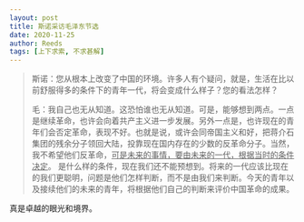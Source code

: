 ```yaml
---
layout: post
title: 斯诺采访毛泽东节选
date: 2020-11-25
author: Reeds
tags: [上下求索, 不求甚解]
---
```


> 斯诺：您从根本上改变了中国的环境。许多人有个疑问，就是，生活在比以前舒服得多的条件下的青年一代，将会变成什么样子？您的看法怎样？
>
> 毛：我自己也无从知道。这恐怕谁也无从知道。可是，能够想到两点。一点是继续革命，也许会向着共产主义进一步发展。另外一点是，也许现在的青年们会否定革命，表现不好。也就是说，或许会同帝国主义和好，把蒋介石集团的残余分子领回大陆，投靠现在国内存在的少数的反革命分子。当然，我不希望他们反革命，<u>可是未来的事情，要由未来的一代，根据当时的条件决定</u>。 是什么样的条件，现在我们还不能预想到。将来的一代应该比现在的我们更聪明，问题是他们怎样判断，而不是由我们来判断。今天的青年以及接续他们的未来的青年，将根据他们自己的判断来评价中国革命的成果。

真是卓越的眼光和境界。